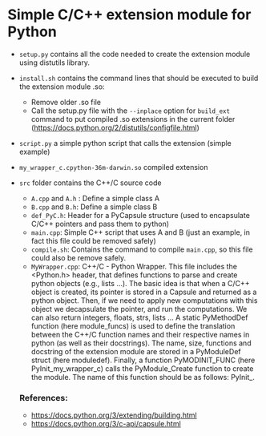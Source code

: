 # Simple C/C++ extension module for Python

+ `setup.py` contains all the code needed to create the extension module using distutils library.
+ `install.sh` contains the command lines that should be executed to build the extension module .so:
  + Remove older .so file
  + Call the setup.py file with the `--inplace` option for `build_ext` command to put compiled .so extensions in the current folder (https://docs.python.org/2/distutils/configfile.html)
+ `script.py` a simple python script that calls the extension (simple example)
+ `my_wrapper_c.cpython-36m-darwin.so` compiled extension
+ `src` folder contains the C++/C source code
  + `A.cpp` and `A.h` : Define a simple class A
  + `B.cpp` and `B.h`: Define a simple class B
  + `def_PyC.h`: Header for a PyCapsule structure (used to encapsulate C/C++ pointers and pass them to python)
  + `main.cpp`: Simple C++ script that uses A and B (just an example, in fact this file could be removed safely)
  + `compile.sh`: Contains the command to compile `main.cpp`, so this file could also be remove safely.
  + `MyWrapper.cpp`: C++/C - Python Wrapper. This file includes the <Python.h> header, that defines functions to parse and create python objects (e.g., lists ...). The basic idea is that when a C/C++ object is created, its pointer is stored in a Capsule and returned as a python object.
  Then, if we need to apply new computations with this object we decapsulate the pointer, and run the computations. We can also return integers, floats, strs, lists ... A static PyMethodDef function (here module_funcs) is used to define the translation between the C++/C function names and their respective names in python (as well as their docstrings). The name, size, functions and docstring of the extension module are stored in a PyModuleDef struct (here moduledef). Finally, a function PyMODINIT_FUNC (here PyInit_my_wrapper_c) calls the PyModule_Create function to create the module. The name of this function should be as follows: PyInit_<name of the module as defined in setup.py>.

  ### References:

  + https://docs.python.org/3/extending/building.html
  + https://docs.python.org/3/c-api/capsule.html
